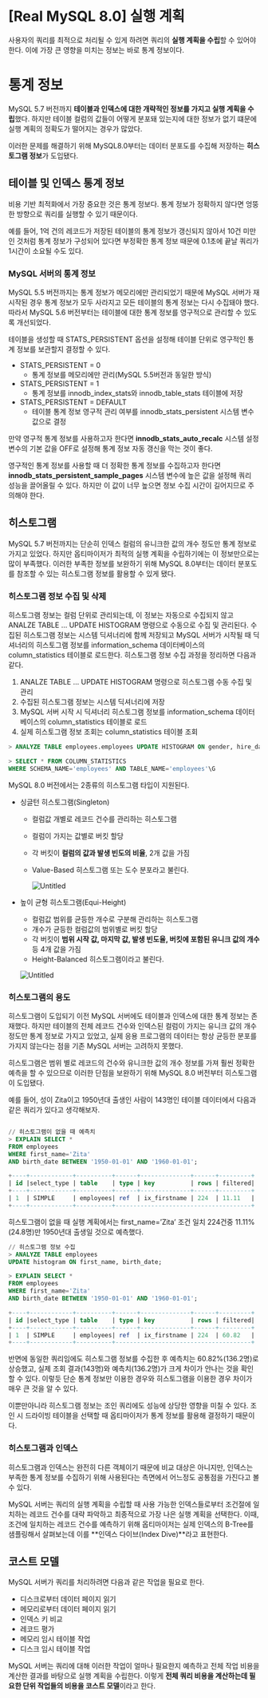 # [Real MySQL 8.0] 실행 계획

사용자의 쿼리를 최적으로 처리될 수 있게 하려면 쿼리의 **실행 계획을 수립**할 수 있어야 한다. 이에 가장 큰 영향을 미치는 정보는 바로 통계 정보이다.

# 통계 정보

MySQL 5.7 버전까지 **테이블과 인덱스에 대한 개략적인 정보를 가지고 실행 계획을 수립**했다. 하지만 테이블 컬럼의 값들이 어떻게 분포돼 있는지에 대한 정보가 없기 떄문에 실행 계획의 정확도가 떨어지는 경우가 많았다.

이러한 문제를 해결하기 위해 MySQL8.0부터는 데이터 분포도를 수집해 저장하는 **히스토그램 정보**가 도입됐다.

## 테이블 및 인덱스 통계 정보

비용 기반 최적화에서 가장 중요한 것은 통계 정보다.
통계 정보가 정확하지 않다면 엉뚱한 방향으로 쿼리를 실행할 수 있기 때문이다.

예를 들어, 1억 건의 레코드가 저장된 테이블의 통계 정보가 갱신되지 않아서 10건 미만인 것처럼 통계 정보가 구성되어 있다면 부정확한 통계 정보 때문에 0.1초에 끝날 쿼리가 1시간이 소요될 수도 있다.

### MySQL 서버의 통계 정보

MySQL 5.5 버전까지는 통계 정보가 메모리에만 관리되었기 때문에 MySQL 서버가 재시작된 경우 통계 정보가 모두 사라지고 모든 테이블의 통계 정보는 다시 수집돼야 했다. 따라서 MySQL 5.6 버전부터는 테이블에 대한 통계 정보를 영구적으로 관리할 수 있도록 개선되었다.

테이블을 생성할 때 STATS_PERSISTENT 옵션을 설정해 테이블 단위로 영구적인 통계 정보를 보관할지 결정할 수 있다.

- STATS_PERSISTENT = 0
  - 통계 정보를 메모리에만 관리(MySQL 5.5버전과 동일한 방식)
- STATS_PERSISTENT = 1
  - 통계 정보를 innodb_index_stats와 innodb_table_stats 테이블에 저장
- STATS_PERSISTENT = DEFAULT
  - 테이블 통계 정보 영구적 관리 여부를 innodb_stats_persistent 시스템 변수 값으로 결정


만약 영구적 통계 정보를 사용하고자 한다면 **innodb_stats_auto_recalc** 시스템 설정 변수의 기본 값을 OFF로 설정해 통계 정보 자동 갱신을 막는 것이 좋다.

영구적인 통계 정보를 사용할 때 더 정확한 통계 정보를 수집하고자 한다면 **innodb_stats_persistent_sample_pages** 시스템 변수에 높은 값을 설정해 쿼리 성능을 끌어올릴 수 있다. 하지만 이 값이 너무 높으면 정보 수집 시간이 길어지므로 주의해야 한다.

## 히스토그램

MySQL 5.7 버전까지는 단순히 인덱스 컬럼의 유니크한 값의 개수 정도만 통계 정보로 가지고 있었다. 하지만 옵티마이저가 최적의 실행 계획을 수립하기에는 이 정보만으로는 많이 부족했다. 이러한 부족한 정보를 보완하기 위해 MySQL 8.0부터는 데이터 분포도를 참조할 수 있는 히스토그램 정보를 활용할 수 있게 됐다.

### 히스토그램 정보 수집 및 삭제

히스토그램 정보는 컬럼 단위로 관리되는데, 이 정보는 자동으로 수집되지 않고 ANALZE TABLE … UPDATE HISTOGRAM 명령으로 수동으로 수집 및 관리된다. 수집된 히스토그램 정보는 시스템 딕셔너리에 함께 저장되고 MySQL 서버가 시작될 때 딕셔너리의 히스토그램 정보를 information_schema 데이터베이스의 column_statistics 테이블로 로드한다. 히스토그램 정보 수집 과정을 정리하면 다음과 같다.

1. ANALZE TABLE … UPDATE HISTOGRAM 명령으로 히스토그램 수동 수집 및 관리
2. 수집된 히스토그램 정보는 시스템 딕셔너리에 저장
3. MySQL 서버 시작 시 딕셔너리 히스토그램 정보를 information_schema 데이터베이스의 column_statistics 테이블로 로드
4. 실제 히스토그램 정보 조회는 column_statistics 테이블 조회

```sql
> ANALYZE TABLE employees.employees UPDATE HISTOGRAM ON gender, hire_date;

> SELECT * FROM COLUMN_STATISTICS 
WHERE SCHEMA_NAME='employees' AND TABLE_NAME='employees'\G

```

MySQL 8.0 버전에서는 2종류의 히스토그램 타입이 지원된다.

- 싱글턴 히스토그램(Singleton)
  - 컬럼값 개별로 레코드 건수를 관리하는 히스토그램
  - 컬럼이 가지는 값별로 버킷 할당
  - 각 버킷이 **컬럼의 값과 발생 빈도의 비율**, 2개 값을 가짐
  - Value-Based 히스토그램 또는 도수 분포라고 불린다.

    ![Untitled](https://s3-us-west-2.amazonaws.com/secure.notion-static.com/207960ef-4a20-4389-bff8-1b7d593386fd/Untitled.png)


- 높이 균형 히스토그램(Equi-Height)
  - 컬럼값 범위를 균등한 개수로 구분해 관리하는 히스토그램
  - 개수가 균등한 컬럼값의 범위별로 버킷 할당
  - 각 버킷이 **범위 시작 값, 마지막 값, 발생 빈도율, 버킷에 포함된 유니크 값의 개수** 등 4개 값을 가짐
  - Height-Balanced 히스토그램이라고 불린다.

  ![Untitled](https://s3-us-west-2.amazonaws.com/secure.notion-static.com/76137f18-f49d-4a01-93ca-3d018fc1654a/Untitled.png)


### 히스토그램의 용도

히스토그램이 도입되기 이전 MySQL 서버에도 테이블과 인덱스에 대한 통계 정보는 존재했다. 하지만 테이블의 전체 레코드 건수와 인덱스된 컬럼이 가지는 유니크 값의 개수 정도만 통계 정보로 가지고 있었고, 실제 응용 프로그램의 데이터는 항상 균등한 분포를 가지지 않는다는 점을 기존 MySQL 서버는 고려하지 못했다.

히스토그램은 범위 별로 레코드의 건수와 유니크한 값의 개수 정보를 가져 훨씬 정확한 예측을 할 수 있으므로 이러한 단점을 보완하기 위해 MySQL 8.0 버전부터 히스토그램이 도입됐다.

예를 들어, 성이 Zita이고 1950년대 출생인 사람이 143명인 테이블 데이터에서 다음과 같은 쿼리가 있다고 생각해보자.

```sql

// 히스토그램이 없을 때 예측치
> EXPLAIN SELECT *
FROM employees
WHERE first_name='Zita'
AND birth_date BETWEEN '1950-01-01' AND '1960-01-01';

+----+------------+----------+------+--------------+------+---------+
| id |select_type | table    | type | key          | rows | filtered|                      |
+----+------------+----------+------+--------------+------+---------+
| 1  | SIMPLE     | employees| ref  | ix_firstname | 224  | 11.11   |
+----+------------+----------+--------------------------------------+
```

히스토그램이 없을 때 실행 계획에서는 first_name=’Zita’ 조건 일치 224건중 11.11%(24.8명)만 1950년대 출생일 것으로 예측했다.

```sql
// 히스토그램 정보 수집
> ANALYZE TABLE employees
UPDATE histogram ON first_name, birth_date;

> EXPLAIN SELECT *
FROM employees
WHERE first_name='Zita'
AND birth_date BETWEEN '1950-01-01' AND '1960-01-01';

+----+------------+----------+------+--------------+------+---------+
| id |select_type | table    | type | key          | rows | filtered|                      |
+----+------------+----------+------+--------------+------+---------+
| 1  | SIMPLE     | employees| ref  | ix_firstname | 224  | 60.82   |
+----+------------+----------+--------------------------------------+
```

반면에 동일한 쿼리임에도 히스토그램 정보를 수집한 후 예측치는 60.82%(136.2명)로 상승했고, 실제 조회 결과(143명)와 예측치(136.2명)가 크게 차이가 안나는 것을 확인할 수 있다. 이렇듯 단순 통계 정보만 이용한 경우와 히스토그램을 이용한 경우 차이가 매우 큰 것을 알 수 있다.

이뿐만아니라 히스토그램 정보는 조인 쿼리에도 성능에 상당한 영향을 미칠 수 있다. 조인 시 드라이빙 테이블을 선택할 때 옵티마이저가 통계 정보를 활용해 결정하기 때문이다.

### 히스토그램과 인덱스

히스토그램과 인덱스는 완전히 다른 객체이기 때문에 비교 대상은 아니지만, 인덱스는 부족한 통계 정보를 수집하기 위해 사용된다는 측면에서 어느정도 공통점을 가진다고 볼 수 있다.

MySQL 서버는 쿼리의 실행 계획을 수립할 때 사용 가능한 인덱스들로부터 조건절에 일치하는 레코드 건수를 대략 파악하고 최종적으로 가장 나은 실행 계획을 선택한다. 이때, 조건에 일치하는 레코드 건수를 예측하기 위해 옵티마이저는 실제 인덱스의 B-Tree를 샘플링해서 살펴보는데 이를 **인덱스 다이브(Index Dive)**라고 표현한다.

## 코스트 모델

MySQL 서버가 쿼리를 처리하려면 다음과 같은 작업을 필요로 한다.

- 디스크로부터 데이터 페이지 읽기
- 메모리로부터 데이터 페이지 읽기
- 인덱스 키 비교
- 레코드 평가
- 메모리 임시 테이블 작업
- 디스크 임시 테이블 작업

MySQL 서버는 쿼리에 대해 이러한 작업이 얼마나 필요한지 예측하고 전체 작업 비용을 계산한 결과를 바탕으로 실행 계획을 수립한다. 이렇게 **전체 쿼리 비용을 계산하는데 필요한 단위 작업들의 비용을 코스트 모델**이라고 한다.
